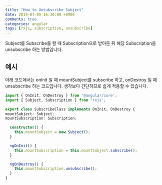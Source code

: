 ```yaml
---
title: "How to Unsubscribe Subject"
date: 2019-07-05 16:30:00 +0900
comments: true
categories: angular
tags: [rxjs, subscription, unsubscribe]
---
```




Subject를 Subscribe를 할 때 Subscription으로 받아둔 뒤 해당 Subscription을 unsubscribe 하는 방법입니다.



## 예시
아래 코드에서는 onInit 일 때 mountSubject를 subscribe 하고, onDestroy 일 때 unsubscribe 하는 코드입니다. 생각보다 간단하므로 쉽게 적용할 수 있습니다.


```ts
import { OnInit, OnDestroy } from '@angular/core';
import { Subject, Subscription } from 'rxjs';

export class SubscribeClass implements OnInit, OnDestroy {
mountSubject: Subject;
mountSubscription: Subscription;

  constructor() {
    this.mountSubject = new Subject();
  }

  ngOnInit() {
    this.mountSubscription = this.mountSubject.subscribe();
  }

  ngOnDestroy() {
    this.mountSubscription.unsubscribe();
  }  
}

```